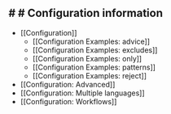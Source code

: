 ## # # Configuration information

* [[Configuration]]
  * [[Configuration Examples: advice]]
  * [[Configuration Examples: excludes]]
  * [[Configuration Examples: only]]
  * [[Configuration Examples: patterns]]
  * [[Configuration Examples: reject]]
* [[Configuration: Advanced]]
* [[Configuration: Multiple languages]]
* [[Configuration: Workflows]]
